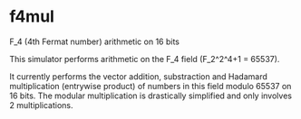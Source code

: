 # f4mul
F_4 (4th Fermat number) arithmetic on 16 bits

This simulator performs arithmetic on the F_4 field (F_2^2^4+1 = 65537).

It currently performs the vector addition, substraction and Hadamard multiplication (entrywise product) of numbers in this field modulo 65537 on 16 bits. The modular multiplication is drastically simplified and only involves 2 multiplications.
